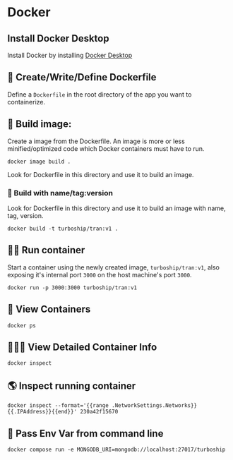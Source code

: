 # Docker

## Install Docker Desktop
Install Docker by installing [Docker Desktop](https://www.docker.com/products/docker-desktop/)

## 📜 Create/Write/Define Dockerfile
Define a `Dockerfile` in the root directory of the app you want to containerize.

## 🩻  Build image:
Create a image from the Dockerfile. An image is more or less minified/optimized code which Docker containers must have to run.

`docker image build .`

Look for Dockerfile in this directory and use it to build an image.

### 📇 Build with name/tag:version
Look for Dockerfile in this directory and use it to build an image with name, tag, version.

`docker build -t turboship/tran:v1 .`

## 🏃🏻 Run container
Start a container using the newly created image, `turboship/tran:v1`, also exposing it's internal port `3000` on the host machine's port `3000`.

`docker run -p 3000:3000 turboship/tran:v1`

## 👀 View Containers

`docker ps`

## 🕵🏻‍♂️ View Detailed Container Info

`docker inspect`

## 🌎 Inspect running container

`docker inspect --format='{{range .NetworkSettings.Networks}}{{.IPAddress}}{{end}}' 230a42f15670`


## 🧧 Pass Env Var from command line


`docker compose run -e MONGODB_URI=mongodb://localhost:27017/turboship`